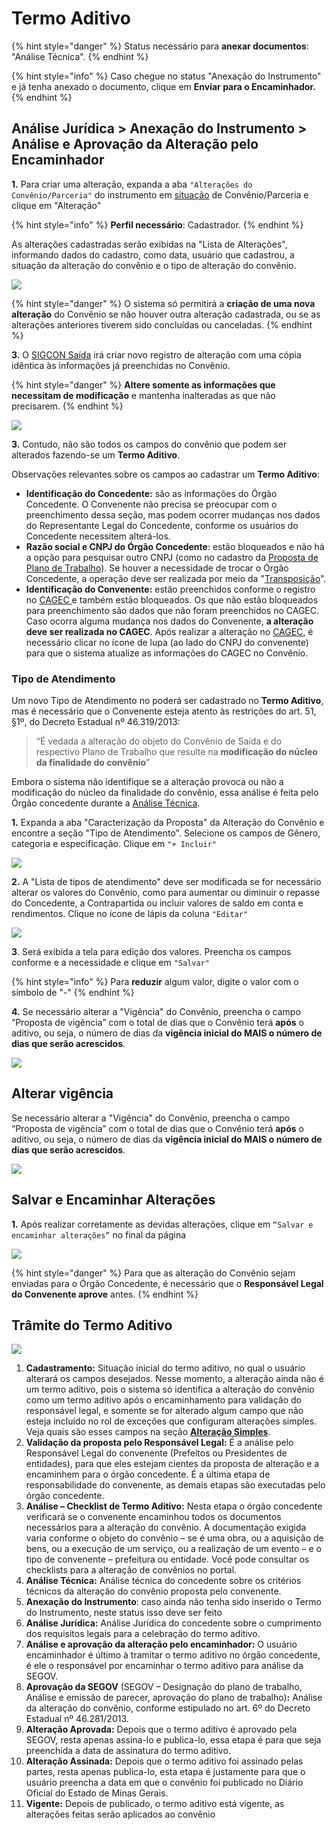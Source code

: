 # Termo Aditivo

{% hint style="danger" %}
Status necessário para **anexar documentos**: "Análise Técnica".
{% endhint %}

{% hint style="info" %}
Caso chegue no status "Anexação do Instrumento" e já tenha anexado o documento, clique em **Enviar para o Encaminhador.**
{% endhint %}

## Análise Jurídica > Anexação do Instrumento > Análise e Aprovação da Alteração pelo Encaminhador

**1.** Para criar uma alteração, expanda a aba `"Alterações do Convênio/Parceria"` do instrumento em [situação](broken-reference) de Convênio/Parceria e clique em "Alteração"

{% hint style="info" %}
**Perfil necessário**: Cadastrador.
{% endhint %}

As alterações cadastradas serão exibidas na "Lista de Alterações", informando dados do cadastro, como data, usuário que cadastrou,  a situação da alteração do convênio e o tipo de alteração do convênio.&#x20;

![](<../../../.gitbook/assets/image (534).png>)

{% hint style="danger" %}
O sistema só permitirá a **criação de uma nova alteração** do Convênio se não houver outra alteração cadastrada, ou se as alterações anteriores tiverem sido concluídas ou canceladas.
{% endhint %}

**3.** O [SIGCON Saída](http://sigconsaida.mg.gov.br/) irá criar novo registro de alteração com uma cópia idêntica às informações já preenchidas no Convênio.&#x20;

{% hint style="danger" %}
**Altere somente as informações que necessitam de modificação** e mantenha inalteradas as que não precisarem.
{% endhint %}

![](<../../../.gitbook/assets/image (517).png>)



**3.** Contudo, não são todos os campos do convênio que podem ser alterados fazendo-se um **Termo Aditivo**.&#x20;

Observações relevantes sobre os campos ao cadastrar um **Termo Aditivo**:

* **Identificação do Concedente:** são as informações do Órgão Concedente. O Convenente não precisa se preocupar com o preenchimento dessa seção, mas podem ocorrer mudanças nos dados do Representante Legal do Concedente, conforme os usuários do Concedente necessitem alterá-los.
* **Razão social e CNPJ do Órgão Concedente**: estão bloqueados e não há a opção para pesquisar outro CNPJ (como no cadastro da [Proposta de Plano de Trabalho](broken-reference)). Se houver a necessidade de trocar o Órgão Concedente, a operação deve ser realizada por meio da "[Transposição](../manual-concedente-alteracao/adequacao/)".
* **Identificação do Convenente:** estão preenchidos conforme o registro no [CAGEC ](https://www.portalcagec.mg.gov.br/)e também estão bloqueados. Os que não estão bloqueados para preenchimento são dados que não foram preenchidos no CAGEC. Caso ocorra alguma mudança nos dados do Convenente, **a alteração deve ser realizada no CAGEC**. Após realizar a alteração no [CAGEC](https://www.portalcagec.mg.gov.br/), é necessário clicar no ícone de lupa (ao lado do CNPJ do convenente) para que o sistema atualize as informações do CAGEC no Convênio.

### Tipo de Atendimento

Um novo Tipo de Atendimento no poderá ser cadastrado no **Termo Aditivo**, mas é necessário que o Convenente esteja atento às restrições do art. 51, §1º, do Decreto Estadual nº 46.319/2013:

> “É vedada a alteração do objeto do Convênio de Saída e do respectivo Plano de Trabalho que resulte na **modificação do núcleo da finalidade do convênio**”

Embora o sistema não identifique se a alteração provoca ou não a modificação do núcleo da finalidade do convênio, essa análise é feita pelo Órgão concedente durante a [Análise Técnica](broken-reference).

**1.** Expanda a aba "Caracterização da Proposta" da Alteração do Convênio e encontre a seção "Tipo de Atendimento". Selecione os campos de Gênero, categoria e especificação. Clique em `"+ Incluir"`

![](<../../../.gitbook/assets/image (510).png>)

**2.** A "Lista de tipos de atendimento" deve ser modificada se for necessário alterar os valores do Convênio, como para aumentar ou diminuir o repasse do Concedente, a Contrapartida ou incluir valores de saldo em conta e rendimentos. Clique no ícone de lápis da coluna `"Editar"`

![](<../../../.gitbook/assets/image (549).png>)

**3**. Será exibida a tela para edição dos valores. Preencha os campos conforme e a necessidade e clique em `"Salvar"`

{% hint style="info" %}
Para **reduzir** algum valor, digite o valor com o símbolo de "-"
{% endhint %}

**4.** Se necessário alterar a "Vigência" do Convênio, preencha o campo “Proposta de vigência” com o total de dias que o Convênio terá **após** o aditivo, ou seja, o número de dias da **vigência inicial do MAIS o número de dias que serão acrescidos**.&#x20;

![](<../../../.gitbook/assets/image (519).png>)

## **Alterar vigência**

Se necessário alterar a "Vigência" do Convênio, preencha o campo “Proposta de vigência” com o total de dias que o Convênio terá **após** o aditivo, ou seja, o número de dias da **vigência inicial do MAIS o número de dias que serão acrescidos**.&#x20;

![](<../../../.gitbook/assets/image (545).png>)

## **Salvar e Encaminhar Alterações**

**1.** Após realizar corretamente as devidas alterações, clique em `“Salvar e encaminhar alterações”` no final da página

![](<../../../.gitbook/assets/image (522).png>)



{% hint style="danger" %}
Para que as alteração do Convênio sejam enviadas para o Órgão Concedente, é necessário que o **Responsável Legal do Convenente aprove** antes.
{% endhint %}

## Trâmite do Termo Aditivo

![](<../../../.gitbook/assets/image (544).png>)

1. **Cadastramento:** Situação inicial do termo aditivo, no qual o usuário alterará os campos desejados. Nesse momento, a alteração ainda não é um termo aditivo, pois o sistema só identifica a alteração do convênio como um termo aditivo após o encaminhamento para validação do responsável legal, e somente se for alterado algum campo que não esteja incluído no rol de exceções que configuram alterações simples. Veja quais são esses campos na seção [**Alteração Simples**](alteracao-simples.md).
2. **Validação da proposta pelo Responsável Legal:** É a análise pelo Responsável Legal do convenente (Prefeitos ou Presidentes de entidades), para que eles estejam cientes da proposta de alteração e a encaminhem para o órgão concedente. É a última etapa de responsabilidade do convenente, as demais etapas são executadas pelo órgão concedente.
3. **Análise – Checklist de Termo Aditivo:** Nesta etapa o órgão concedente verificará se o convenente encaminhou todos os documentos necessários para a alteração do convênio. A documentação exigida varia conforme o objeto do convênio – se é uma obra, ou a aquisição de bens, ou a execução de um serviço, ou a realização de um evento – e o tipo de convenente – prefeitura ou entidade. Você pode consultar os checklists para a alteração de convênios no portal.&#x20;
4. **Análise Técnica:** Análise técnica do concedente sobre os critérios técnicos da alteração do convênio proposta pelo convenente.
5. **Anexação do Instrumento**: caso ainda não tenha sido inserido o Termo do Instrumento, neste status isso deve ser feito
6. **Análise Jurídica:** Análise Jurídica do concedente sobre o cumprimento dos requisitos legais para a celebração do termo aditivo.
7. **Análise e aprovação da alteração pelo encaminhador:** O usuário encaminhador é último à tramitar o termo aditivo no órgão concedente, é ele o responsável por encaminhar o termo aditivo para análise da SEGOV.
8. **Aprovação da SEGOV** (SEGOV – Designação do plano de trabalho, Análise e emissão de parecer, aprovação do plano de trabalho)**:** Análise da alteração do convênio, conforme estipulado no art. 6º do Decreto Estadual nº 46.281/2013.
9. **Alteração Aprovada:** Depois que o termo aditivo é aprovado pela SEGOV, resta apenas assina-lo e publica-lo, essa etapa é para que seja preenchida a data de assinatura do termo aditivo.
10. **Alteração Assinada:** Depois que o termo aditivo foi assinado pelas partes, resta apenas publica-lo, esta etapa é justamente para que o usuário preencha a data em que o convênio foi publicado no Diário Oficial do Estado de Minas Gerais.&#x20;
11. **Vigente:** Depois de publicado, o termo aditivo está vigente, as alterações feitas serão aplicados ao convênio

